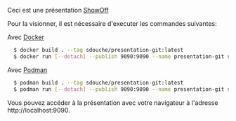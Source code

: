 Ceci est une présentation [ShowOff](http://github.com/schacon/showoff)

Pour la visionner, il est nécessaire d'executer les commandes suivantes:

Avec [Docker](https://www.docker.com/)

```bash
  $ docker build . --tag sdouche/presentation-git:latest
  $ docker run [--detach] --publish 9090:9090 --name presentation-git sdouche/presentation-git:latest
```

Avec [Podman](https://podman.io/)

```bash
  $ podman build . --tag sdouche/presentation-git:latest
  $ podman run [--detach] --publish 9090:9090 --name presentation-git sdouche/presentation-git:latest
```

Vous pouvez accéder à la présentation avec votre navigateur à
l'adresse http://localhost:9090.

